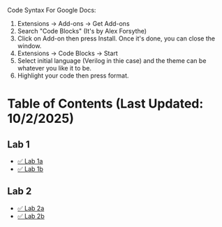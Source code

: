 Code Syntax For Google Docs:
1. Extensions -> Add-ons -> Get Add-ons
2. Search "Code Blocks" (It's by Alex Forsythe)
3. Click on Add-on then press Install. Once it's done, you can close the window.
5. Extensions -> Code Blocks -> Start
6. Select initial language (Verilog in thie case) and the theme can be whatever you like it to be.
7. Highlight your code then press format.

# Table of Contents (Last Updated: 10/2/2025)
## Lab 1 
- [✅ Lab 1a](Lab1a)  
- [✅ Lab 1b](Lab1b)
## Lab 2
- [✅ Lab 2a](Lab2a)  
- [✅ Lab 2b](Lab2b)  
